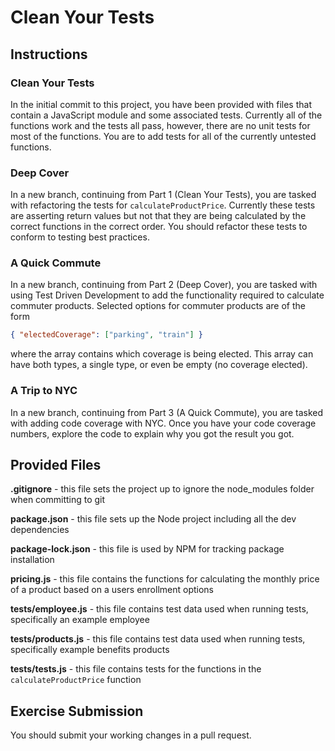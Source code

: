 # Clean Your Tests

## Instructions

### Clean Your Tests
In the initial commit to this project, you have been provided with files that contain a JavaScript module and some associated tests. Currently all of the functions work and the tests all pass, however, there are no unit tests for most of the functions. You are to add tests for all of the currently untested functions.

### Deep Cover
In a new branch, continuing from Part 1 (Clean Your Tests), you are tasked with refactoring the tests for `calculateProductPrice`. Currently these tests are asserting return values but not that they are being calculated by the correct functions in the correct order. You should refactor these tests to conform to testing best practices.

### A Quick Commute
In a new branch, continuing from Part 2 (Deep Cover), you are tasked with using Test Driven Development to add the functionality required to calculate commuter products. Selected options for commuter products are of the form

```JSON
{ "electedCoverage": ["parking", "train"] }
```

where the array contains which coverage is being elected. This array can have both types, a single type, or even be empty (no coverage elected).

### A Trip to NYC
In a new branch, continuing from Part 3 (A Quick Commute), you are tasked with adding code coverage with NYC. Once you have your code coverage numbers, explore the code to explain why you got the result you got.

## Provided Files

**.gitignore** - this file sets the project up to ignore the node_modules folder when committing to git

**package.json** - this file sets up the Node project including all the dev dependencies

**package-lock.json** - this file is used by NPM for tracking package installation

**pricing.js** - this file contains the functions for calculating the monthly price of a product based on a users enrollment options

**tests/employee.js** - this file contains test data used when running tests, specifically an example employee

**tests/products.js** - this file contains test data used when running tests, specifically example benefits products

**tests/tests.js** - this file contains tests for the functions in the `calculateProductPrice` function

## Exercise Submission

You should submit your working changes in a pull request.
